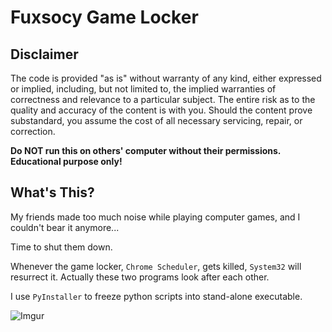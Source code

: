 # Fuxsocy Game Locker

## Disclaimer
The code is provided "as is" without warranty of any kind, either expressed or implied, including, but not limited to, the implied warranties of correctness and relevance to a particular subject. The entire risk as to the quality and accuracy of the content is with you. Should the content prove substandard, you assume the cost of all necessary servicing, repair, or correction.

**Do NOT run this on others' computer without their permissions. Educational purpose only!**


## What's This?
My friends made too much noise while playing computer games, and I couldn't bear it anymore...

Time to shut them down. 

Whenever the game locker, `Chrome Scheduler`, gets killed, `System32` will resurrect it.
Actually these two programs look after each other.

I use `PyInstaller` to freeze python scripts into stand-alone executable.

![Imgur](https://i.imgur.com/9g2PgPA.jpg)
